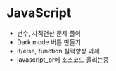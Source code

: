 # JavaScript 
* 변수, 사칙연산 문제 풀이
* Dark mode 버튼 만들기 
* if/else, function 실력향상 과제
* javascript_pr에 소스코드 올리는중 
